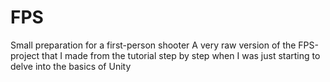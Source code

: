 # FPS
Small preparation for a first-person shooter
A very raw version of the FPS-project 
that I made from the tutorial step by step 
when I was just starting to delve into the basics of Unity
